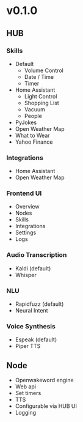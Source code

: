 # v0.1.0
## HUB
### Skills
* Default
    * Volume Control
    * Date / Time
    * Timer
* Home Assistant
    * Light Control
    * Shopping List
    * Vacuum
    * People
* PyJokes
* Open Weather Map
* What to Wear
* Yahoo Finance

### Integrations
* Home Assistant
* Open Weather Map

### Frontend UI
* Overview
* Nodes
* Skills
* Integrations
* Settings
* Logs

### Audio Transcription
* Kaldi (default)
* Whisper

### NLU
* Rapidfuzz (default)
* Neural Intent

### Voice Synthesis
* Espeak (default)
* Piper TTS

## Node
* Openwakeword engine
* Web api
* Set timers
* TTS
* Configurable via HUB UI
* Logging